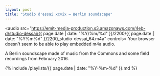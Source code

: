 ```yaml
---
layout: post
title: "Studio d'essai xcvix – Berlin soundscape"
---
```


<audio src="https://emit-media-production.s3.amazonaws.com/4eb-d/studio-dessai/{{ page.date | date: "%Y/%m/%d" }}/2200/{{ page.date | date: "%Y%m%d" }}2200_studio-dessai_64.m4a" controls>
  Your browser doesn't seem to be able to play embedded m4a audio.
</audio>

A Berlin soundscape made of music from the Commons and some field recordings from February 2016.

 {% include /playlists/{{ page.date | date: "%Y-%m-%d" }}.md %}
